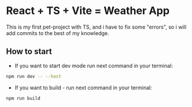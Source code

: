 # React + TS + Vite = Weather App

This is my first pet-project with TS, and i have to fix some "errors", so i will add commits to the best of my knowledge. 

## How to start 

- If you want to start dev mode run next command in your terminal:

```bash
npm run dev -- --host
```

- If you want to build - run next command in your terminal:


```bash
npm run build
```

